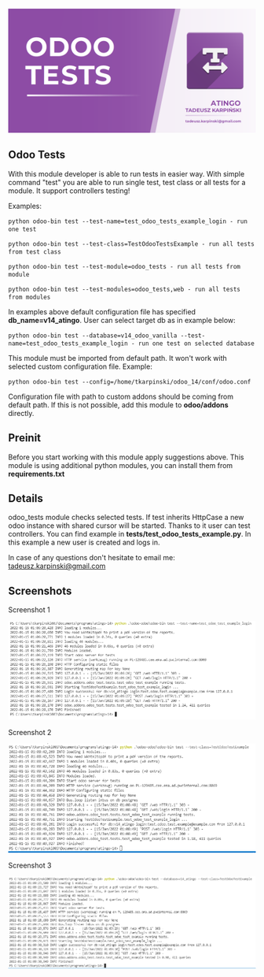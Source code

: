 ![Banner](static/description/images/banner.png?raw=true "Banner")

Odoo Tests
------------------------------
With this module developer is able to run tests in easier way. With simple command "test" you are able to run single test, test class or all tests for a module. It support controllers testing!

Examples:

```
python odoo-bin test --test-name=test_odoo_tests_example_login - run one test
```

```
python odoo-bin test --test-class=TestOdooTestsExample - run all tests from test class
```

```
python odoo-bin test --test-module=odoo_tests - run all tests from module
```

```
python odoo-bin test --test-modules=odoo_tests,web - run all tests from modules
```

In examples above default configuration file has specified **db_name=v14_atingo**. User can select target db as in example below:

```
python odoo-bin test --database=v14_odoo_vanilla --test-name=test_odoo_tests_example_login - run one test on selected database
```

This module must be imported from default path. It won't work with selected custom configuration file. Example:

```
python odoo-bin test --config=/home/tkarpinski/odoo_14/conf/odoo.conf
```

Configuration file with path to custom addons should be coming from default path. If this is not possible, add this module to **odoo/addons** directly. 

Preinit
------------------------------
Before you start working with this module apply suggestions above. This module is using additional python modules, you can install them from **requirements.txt**

Details
------------------------------
odoo_tests module checks selected tests. If test inherits HttpCase a new odoo instance with shared cursor will be started. Thanks to it user can test controllers. You can find example in **tests/test_odoo_tests_example.py**. In this example a new user is created and logs in.

In case of any questions don't hesitate to email me: tadeusz.karpinski@gmail.com

Screenshots
------------------------------

Screenshot 1

![Screenshot 1](static/description/images/screenshot1.png?raw=true "Screenshot 1")

Screenshot 2

![Screenshot 2](static/description/images/screenshot2.png?raw=true "Screenshot 2")

Screenshot 3

![Screenshot 3](static/description/images/screenshot3.png?raw=true "Screenshot 3")
